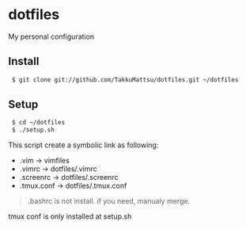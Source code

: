 dotfiles
========

My personal configuration

Install
--------

```bash
 $ git clone git://github.com/TakkuMattsu/dotfiles.git ~/dotfiles
```


Setup
--------

```bash
 $ cd ~/dotfiles
 $ ./setup.sh
```
This script create a symbolic link as following:

* .vim       -> vimfiles
* .vimrc     -> dotfiles/.vimrc
* .screenrc  -> dotfiles/.screenrc
* .tmux.conf -> dotfiles/.tmux.conf


> .bashrc is not install. if you need, manualy merge.

tmux conf is only installed at setup.sh
